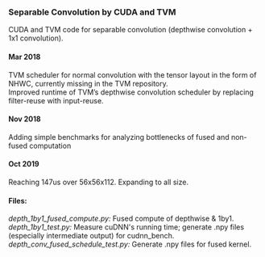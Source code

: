 ### Separable Convolution by CUDA and TVM
CUDA and TVM code for separable convolution (depthwise convolution + 1x1 convolution).

#### Mar 2018
TVM scheduler for normal convolution with the tensor layout in the form of NHWC, currently missing in the TVM repository.    
Improved runtime of TVM’s depthwise convolution scheduler by replacing filter-reuse with input-reuse.     
#### Nov 2018
Adding simple benchmarks for analyzing bottlenecks of fused and non-fused computation
#### Oct 2019
Reaching 147us over 56x56x112. Expanding to all size.

#### Files:
*depth\_1by1\_fused\_compute.py:* Fused compute of depthwise & 1by1.
*depth\_1by1\_test.py:* Measure cuDNN's running time; generate .npy files (especially intermediate output) for cudnn\_bench.
*depth\_conv\_fused\_schedule\_test.py:* Generate .npy files for fused kernel.
